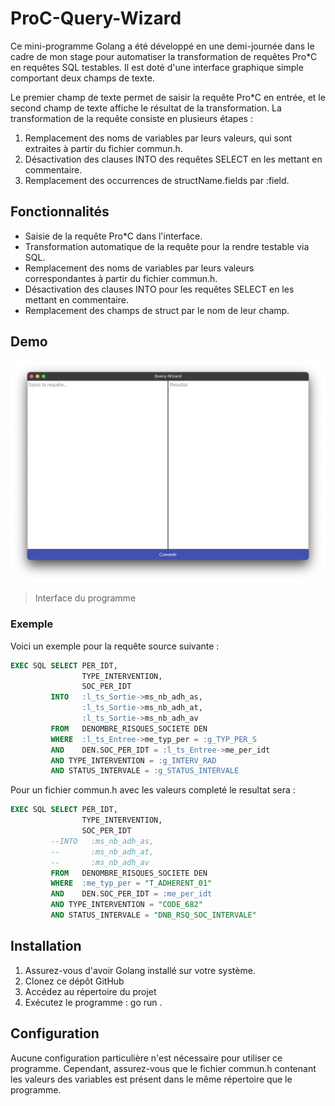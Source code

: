 # ProC-Query-Wizard

Ce mini-programme Golang a été développé en une demi-journée dans le cadre de mon stage pour automatiser la transformation de requêtes Pro*C en requêtes SQL testables. Il est doté d'une interface graphique simple comportant deux champs de texte.

Le premier champ de texte permet de saisir la requête Pro*C en entrée, et le second champ de texte affiche le résultat de la transformation. La transformation de la requête consiste en plusieurs étapes :

1. Remplacement des noms de variables par leurs valeurs, qui sont extraites à partir du fichier commun.h.
2. Désactivation des clauses INTO des requêtes SELECT en les mettant en commentaire.
3. Remplacement des occurrences de structName.fields par :field.

## Fonctionnalités

- Saisie de la requête Pro*C dans l'interface.
- Transformation automatique de la requête pour la rendre testable via SQL.
- Remplacement des noms de variables par leurs valeurs correspondantes à partir du fichier commun.h.
- Désactivation des clauses INTO pour les requêtes SELECT en les mettant en commentaire.
- Remplacement des champs de struct par le nom de leur champ.

## Demo

![Screenshot](/Documentation/Screenshots/1.png)

> Interface du programme

### Exemple

Voici un exemple pour la requête source suivante :
```SQL
EXEC SQL SELECT PER_IDT,
                TYPE_INTERVENTION,
                SOC_PER_IDT
         INTO   :l_ts_Sortie->ms_nb_adh_as,
                :l_ts_Sortie->ms_nb_adh_at,
                :l_ts_Sortie->ms_nb_adh_av
         FROM   DENOMBRE_RISQUES_SOCIETE DEN
         WHERE  :l_ts_Entree->me_typ_per = :g_TYP_PER_S
         AND    DEN.SOC_PER_IDT = :l_ts_Entree->me_per_idt
         AND TYPE_INTERVENTION = :g_INTERV_RAD 
         AND STATUS_INTERVALE = :g_STATUS_INTERVALE
```
Pour un fichier commun.h avec les valeurs completé le resultat sera :

```SQL
EXEC SQL SELECT PER_IDT,
                TYPE_INTERVENTION,
                SOC_PER_IDT
         --INTO   :ms_nb_adh_as,
         --       :ms_nb_adh_at,
         --       :ms_nb_adh_av
         FROM   DENOMBRE_RISQUES_SOCIETE DEN
         WHERE  :me_typ_per = "T_ADHERENT_01"
         AND    DEN.SOC_PER_IDT = :me_per_idt
         AND TYPE_INTERVENTION = "CODE_682"
         AND STATUS_INTERVALE = "DNB_RSQ_SOC_INTERVALE"
```

## Installation

1. Assurez-vous d'avoir Golang installé sur votre système.
2. Clonez ce dépôt GitHub
3. Accédez au répertoire du projet
4. Exécutez le programme : go run .

## Configuration

Aucune configuration particulière n'est nécessaire pour utiliser ce programme. Cependant, assurez-vous que le fichier commun.h contenant les valeurs des variables est présent dans le même répertoire que le programme.